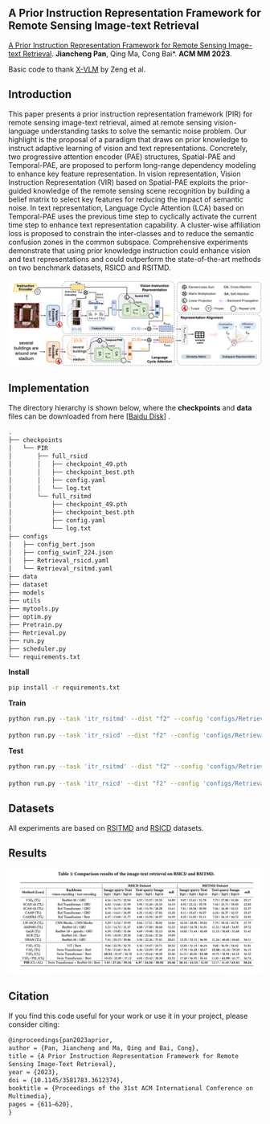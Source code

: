 ## A Prior Instruction Representation Framework for Remote Sensing Image-text Retrieval

 [A Prior Instruction Representation Framework for Remote Sensing Image-text Retrieval](https://dl.acm.org/doi/10.1145/3581783.3612374). **Jiancheng Pan**, Qing Ma, Cong Bai*. **ACM MM 2023**.



Basic code to thank [X-VLM](https://github.com/zengyan-97/X-VLM) by Zeng et al.

## Introduction

This paper presents a prior instruction representation framework (PIR) for remote sensing image-text retrieval, aimed at remote sensing vision-language understanding tasks to solve the semantic noise problem. Our highlight is the proposal of a paradigm that draws on prior knowledge to instruct adaptive learning of vision and text representations. Concretely, two progressive attention encoder (PAE) structures, Spatial-PAE and Temporal-PAE, are proposed to perform long-range dependency modeling to enhance key feature representation. In vision representation, Vision Instruction Representation (VIR) based on Spatial-PAE exploits the prior-guided knowledge of the remote sensing scene recognition by building a belief matrix to select key features for reducing the impact of semantic noise. In text representation, Language Cycle Attention (LCA) based on Temporal-PAE uses the previous time step to cyclically activate the current time step to enhance text representation capability. A cluster-wise affiliation loss is proposed to constrain the inter-classes and to reduce the semantic confusion zones in the common subspace. Comprehensive experiments demonstrate that using prior knowledge instruction could enhance vision and text representations and could outperform the state-of-the-art methods on two benchmark datasets, RSICD and RSITMD.

![pipline](assets/pipline.png)



## Implementation

The directory hierarchy is shown below, where the **checkpoints** and **data** files can be downloaded from here [[Baidu Disk]](https://pan.baidu.com/s/1aB-aSfD5h_PS6Ak_tt5RGA?pwd=tqv2) .

```
.
├── checkpoints
│   └── PIR
│       ├── full_rsicd
│       │   ├── checkpoint_49.pth
│       │   ├── checkpoint_best.pth
│       │   ├── config.yaml
│       │   └── log.txt
│       └── full_rsitmd
│           ├── checkpoint_49.pth
│           ├── checkpoint_best.pth
│           ├── config.yaml
│           └── log.txt
├── configs
│   ├── config_bert.json
│   ├── config_swinT_224.json
│   ├── Retrieval_rsicd.yaml
│   └── Retrieval_rsitmd.yaml
├── data
├── dataset
├── models
├── utils
├── mytools.py
├── optim.py
├── Pretrain.py
├── Retrieval.py
├── run.py
├── scheduler.py
└── requirements.txt
```


**Install**

```bash
pip install -r requirements.txt
```

**Train**

```bash
python run.py --task 'itr_rsitmd' --dist "f2" --config 'configs/Retrieval_rsitmd.yaml' --output_dir './checkpoints/PIR/full_rsitmd'

python run.py --task 'itr_rsicd' --dist "f2" --config 'configs/Retrieval_rsicd.yaml' --output_dir './checkpoints/PIR/full_rsicd'
```

**Test**

```bash
python run.py --task 'itr_rsitmd' --dist "f2" --config 'configs/Retrieval_rsitmd.yaml' --output_dir './checkpoints/PIR/test' --checkpoint './checkpoints/PIR/full_rsitmd/checkpoint_best.pth' --evaluate

python run.py --task 'itr_rsicd' --dist "f2" --config 'configs/Retrieval_rsicd.yaml' --output_dir './checkpoints/PIR/test' --checkpoint './checkpoints/PIR/full_rsicd/checkpoint_best.pth' --evaluate
```

## Datasets

All experiments are based on [RSITMD](https://github.com/xiaoyuan1996/AMFMN/tree/master/RSITMD) and [RSICD](https://github.com/201528014227051/RSICD_optimal) datasets.

## Results

![image-20230814214836481](assets/image-20230814214836481.png)



## Citation

If you find this code useful for your work or use it in your project, please consider citing:

```
@inproceedings{pan2023aprior,
author = {Pan, Jiancheng and Ma, Qing and Bai, Cong},
title = {A Prior Instruction Representation Framework for Remote Sensing Image-Text Retrieval},
year = {2023},
doi = {10.1145/3581783.3612374},
booktitle = {Proceedings of the 31st ACM International Conference on Multimedia},
pages = {611–620},
}
```

